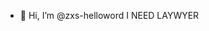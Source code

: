 - 👋 Hi, I’m @zxs-helloword
I NEED LAYWYER
<!---
zxs-helloword/zxs-helloword is a ✨ special ✨ repository because its `README.md` (this file) appears on your GitHub profile.
You can click the Preview link to take a look at your changes.
--->
